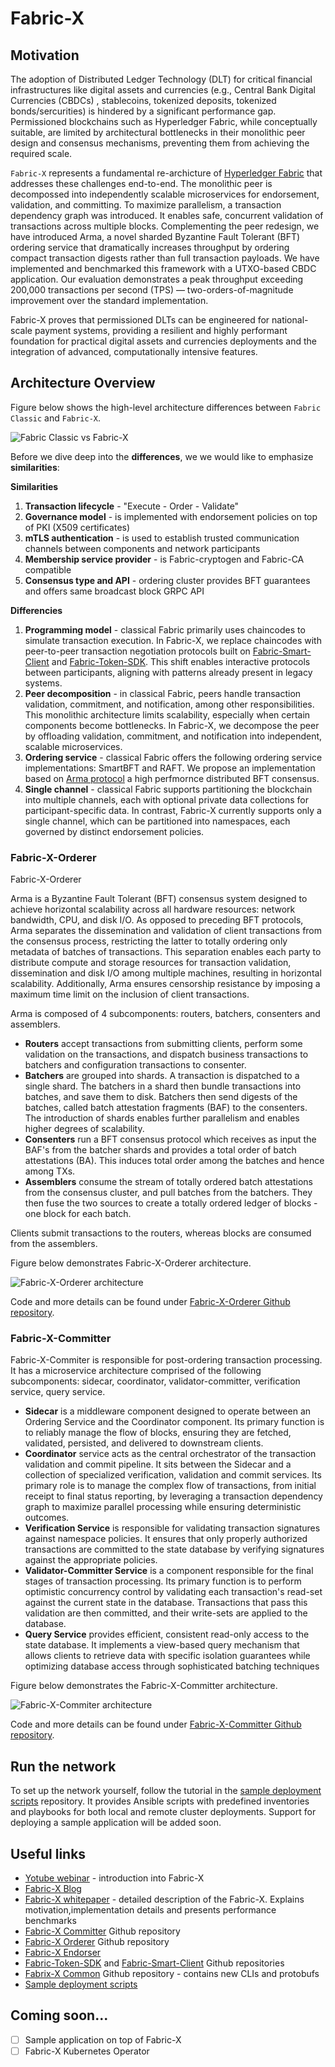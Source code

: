 # Fabric-X

## Motivation

The adoption of Distributed Ledger Technology (DLT) for critical financial infrastructures like digital assets and currencies (e.g., Central Bank Digital Currencies (CBDCs) , stablecoins, tokenized deposits, tokenized bonds/sercurities) is hindered by a significant performance gap. Permissioned blockchains such as Hyperledger Fabric, while conceptually suitable, are limited by architectural bottlenecks in their monolithic peer design and consensus mechanisms, preventing them from achieving the required scale.

`Fabric-X` represents a fundamental re-archicture of [Hyperledger Fabric](https://github.com/hyperledger/fabric) that addresses these challenges end-to-end. The monolithic peer is decompossed into independently scalable microservices for endorsement, validation, and committing. To maximize parallelism, a transaction dependency graph was introduced. It enables safe, concurrent validation of transactions across multiple blocks. Complementing the peer redesign, we have introduced Arma, a novel sharded Byzantine Fault Tolerant (BFT) ordering service that dramatically increases throughput by ordering compact transaction digests rather than full transaction payloads. We have implemented and benchmarked this framework with a UTXO-based CBDC application. Our evaluation demonstrates a peak throughput exceeding 200,000 transactions per second (TPS) — two-orders-of-magnitude improvement over the standard implementation. 

Fabric-X proves that permissioned DLTs can be engineered for national-scale payment systems, providing a resilient and highly performant foundation for practical digital assets and currencies deployments and the integration of advanced, computationally intensive features. 

## Architecture Overview

Figure below shows the high-level architecture differences between `Fabric Classic` and `Fabric-X`.

![Fabric Classic vs Fabric-X](./diagrams/Fabric_vs_Fabric-X.png)

Before we dive deep into the **differences**, we we would like to emphasize **similarities**:

**Similarities**
1. **Transaction lifecycle** - "Execute - Order - Validate"
2. **Governance model** - is implemented with endorsement policies on top of PKI (X509 certificates)
3. **mTLS authentication** - is used to establish trusted communication channels between components and network participants
4. **Membership service provider** - is Fabric-cryptogen and Fabric-CA compatible
5. **Consensus type and API** - ordering cluster provides BFT guarantees and offers same broadcast block GRPC API

**Differencies**
1. **Programming model** - classical Fabric primarily uses chaincodes to simulate transaction execution. In Fabric-X, we replace chaincodes with peer-to-peer transaction negotiation protocols built on [Fabric-Smart-Client](https://github.com/hyperledger-labs/fabric-smart-client) and [Fabric-Token-SDK](https://github.com/hyperledger-labs/fabric-token-sdk). This shift enables interactive protocols between participants, aligning with patterns already present in legacy systems.
2. **Peer decomposition** - in classical Fabric, peers handle transaction validation, commitment, and notification, among other responsibilities. This monolithic architecture limits scalability, especially when certain components become bottlenecks. In Fabric-X, we decompose the peer by offloading validation, commitment, and notification into independent, scalable microservices.
3. **Ordering service** - classical Fabric offers the following ordering service implementations: SmartBFT and RAFT. We propose an implementation based on [Arma protocol](https://arxiv.org/abs/2405.16575) a high perfmornce distributed BFT consensus.
4. **Single channel** - classical Fabric supports partitioning the blockchain into multiple channels, each with optional private data collections for participant-specific data. In contrast, Fabric-X currently supports only a single channel, which can be partitioned into namespaces, each governed by distinct endorsement policies.

### Fabric-X-Orderer

Fabric-X-Orderer 

Arma is a Byzantine Fault Tolerant (BFT) consensus system designed to achieve horizontal scalability across all hardware resources: network bandwidth, CPU, and disk I/O. As opposed to preceding BFT protocols, Arma separates the dissemination and validation of client transactions from the consensus process, restricting the latter to totally ordering only metadata of batches of transactions. This separation enables each party to distribute compute and storage resources for transaction validation, dissemination and disk I/O among multiple machines, resulting in horizontal scalability. Additionally, Arma ensures censorship resistance by imposing a maximum time limit on the inclusion of client transactions.

Arma is composed of 4 subcomponents: routers, batchers, consenters and assemblers.

- **Routers** accept transactions from submitting clients, perform some validation on the transactions, and dispatch business transactions to batchers and configuration transactions to consenter.
- **Batchers** are grouped into shards. A transaction is dispatched to a single shard. The batchers in a shard then bundle transactions into batches, and save them to disk. Batchers then send digests of the batches, called batch attestation fragments (BAF) to the consenters. The introduction of shards enables further parallelism and enables higher degrees of scalability.
- **Consenters** run a BFT consensus protocol which receives as input the BAF's from the batcher shards and provides a total order of batch attestations (BA). This induces total order among the batches and hence among TXs.
- **Assemblers** consume the stream of totally ordered batch attestations from the consensus cluster, and pull batches from the batchers. They then fuse the two sources to create a totally ordered ledger of blocks - one block for each batch.

Clients submit transactions to the routers, whereas blocks are consumed from the assemblers.

Figure below demonstrates Fabric-X-Orderer architecture.

![Fabric-X-Orderer architecture](./diagrams/Fabric-X-Orderer.png)


Code and more details can be found under [Fabric-X-Orderer Github repository](https://github.com/hyperledger/fabric-x-orderer).

### Fabric-X-Committer

Fabric-X-Commiter is responsible for post-ordering transaction processing. It has a microservice architecture comprised of the following subcomponents: sidecar, coordinator, validator-committer, verification service, query service.

- **Sidecar** is a middleware component designed to operate between an Ordering Service and the Coordinator component. Its primary function is to reliably manage the flow of blocks, ensuring they are fetched, validated, persisted, and delivered to downstream clients.
- **Coordinator** service acts as the central orchestrator of the transaction validation and commit pipeline. It sits between the Sidecar and a collection of specialized verification, validation and commit services. Its primary role is to manage the complex flow of transactions, from initial receipt to final status reporting, by leveraging a transaction dependency graph to maximize parallel processing while ensuring deterministic outcomes.
- **Verification Service** is responsible for validating transaction signatures against namespace policies. It ensures that only properly authorized transactions are committed to the state database by verifying signatures against the appropriate policies.
- **Validator-Committer Service** is a component responsible for the final stages of transaction processing. Its primary function is to perform optimistic concurrency control by validating each transaction's read-set against the current state in the database. Transactions that pass this validation are then committed, and their write-sets are applied to the database.
- **Query Service** provides efficient, consistent read-only access to the state database. It implements a view-based query mechanism that allows clients to retrieve data with specific isolation guarantees while optimizing database access through sophisticated batching techniques

Figure below demonstrates the Fabric-X-Committer architecture.

![Fabric-X-Commiter architecture](./diagrams/Fabric-X-Committer.png)

Code and more details can be found under [Fabric-X-Committer Github repository](https://github.com/hyperledger/fabric-x-committer).

## Run the network

To set up the network yourself, follow the tutorial in the [sample deployment scripts](https://github.com/LF-Decentralized-Trust-labs/fabric-x-ansible-collection) repository. It provides Ansible scripts with predefined inventories and playbooks for both local and remote cluster deployments. Support for deploying a sample application will be added soon.

## Useful links

- [Yotube webinar](https://www.youtube.com/live/gdQh-mNKSKA?si=dJT8jU9M4NO6csRq) - introduction into Fabric-X
- [Fabric-X Blog](https://www.lfdecentralizedtrust.org/blog/new-major-contribution-to-hyperledger-fabric-purpose-built-implementation-for-next-gen-digital-assets)
- [Fabric-X whitepaper](https://eprint.iacr.org/2023/1717.pdf) - detailed description of the Fabric-X. Explains motivation,implementation details and presents performance benchmarks
- [Fabric-X Committer](https://github.com/hyperledger/fabric-x-committer) Github repository
- [Fabric-X Orderer](https://github.com/hyperledger/fabric-x-orderer) Github repository
- [Fabric-X Endorser](https://github.com/hyperledger/fabric-x-endorser)
- [Fabric-Token-SDK](https://github.com/hyperledger-labs/fabric-token-sdk) and [Fabric-Smart-Client](https://github.com/hyperledger-labs/fabric-smart-client) Github repositories
- [Fabrix-X Common](https://github.com/hyperledger/fabric-x-common) Github repository - contains new CLIs and protobufs
- [Sample deployment scripts](https://github.com/LF-Decentralized-Trust-labs/fabric-x-ansible-collection)

## Coming soon...

- [ ] Sample application on top of Fabric-X
- [ ] Fabric-X Kubernetes Operator
